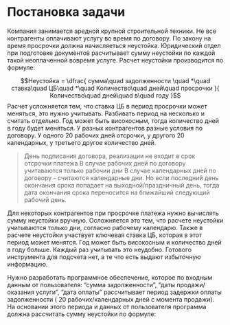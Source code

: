 # Постановка задачи
Компания занимается аредной крупной строительной техники. Не все контрагенты оплачивают услугу во время по договору. По закону на время просрочки должна начисляеться неустойка. Юридический отдел при подготовке документов расчитывает сумму неустойки по каждой такой неоплаченной вовремя услуге.
Расчет неустойки производится по формуле:

$$Неустойка = \dfrac{ сумма\quad задолженности \quad *\quad ставка\quad ЦБ\quad *\quad Количество\quad дней\quad просрочки }{ Количество\quad дней\quad в\quad году }$$
Расчет усложняется тем, что ставка ЦБ в период просрочки может меняться, это нужно учитывать. Разбивать период на несколько и считать отдельно.
Год может быть високосным, тогда количество дней в году будет меняться.
У разных контрагентов разные условия по договору. У одного 20 рабочих дней отсрочки, у другого 20 календарных, у третьего другое количество дней.
>День подписания договора, реализации не входит в срок отсрочки платежа
>В случае рабочих дней по договору учитаваются только рабочии дни
>В случае календарных дней по договору - считаются календарные дни. Но если последний день окончания срока попадает на выходной/праздничный день, тогда дата окончания срока переносится на ближайший следующий рабочий день.
  
Для некоторых контрагентов при просрочке платежа нужно вычислять сумму неустойки вручную. Осложняется это тем, что расчете неустойки учитываются только дни, согласно рабочему календарю. Также в расчете неустойки участвует ключевая ставка ЦБ, которая в этот период может менятся. Год может быть високосным и количество дней в году больше. Каждый раз учитывать это неудобно. Готового инструмента для подсчета нет, а те что есть выдают избыточную информацию.

Нужно разработать программное обеспечение, которое по входным данным от пользователя: “сумма задолженности”, “даты продажи/оказания услуги”, “дата оплаты” рассчитывает период задержки оплаты задолженности ( 20 рабочих/календарных дней с момента продажи). На основании этого периода и данных от пользователя программа должна рассчитать сумму неустойки по формуле:





